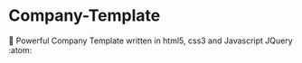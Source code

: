 # Company-Template
:rocket: Powerful Company Template written in html5, css3 and Javascript JQuery :atom:
